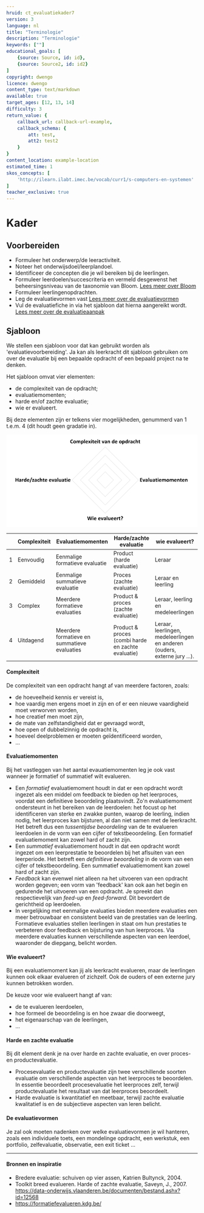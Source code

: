 ```yaml
---
hruid: ct_evaluatiekader7
version: 3
language: nl
title: "Terminologie"
description: "Terminologie"
keywords: [""]
educational_goals: [
    {source: Source, id: id}, 
    {source: Source2, id: id2}
]
copyright: dwengo
licence: dwengo
content_type: text/markdown
available: true
target_ages: [12, 13, 14]
difficulty: 3
return_value: {
    callback_url: callback-url-example,
    callback_schema: {
        att: test,
        att2: test2
    }
}
content_location: example-location
estimated_time: 1
skos_concepts: [
    'http://ilearn.ilabt.imec.be/vocab/curr1/s-computers-en-systemen'
]
teacher_exclusive: true
---
```


# Kader

## Voorbereiden

* Formuleer het onderwerp/de leeractiviteit.
* Noteer het onderwijsdoel/leerplandoel.
* Identificeer de concepten die je wil bereiken bij de leerlingen.
* Formuleer leerdoelen/succescriteria en vermeld desgewenst het beheersingsniveau van de taxonomie van Bloom. [Lees meer over Bloom]()
* Formuleer leerlingenopdrachten.
* Leg de evaluatievormen vast [Lees meer over de evaluatievormen]()
* Vul de evaluatiefiche in via het sjabloon dat hierna aangereikt wordt. [Lees meer over de evaluatieaanpak]()



## Sjabloon

We stellen een sjabloon voor dat kan gebruikt worden als 'evaluatievoorbereiding'.
Ja kan als leerkracht dit sjabloon gebruiken om over de evaluatie bij een bepaalde opdracht of een bepaald project na te denken.

Het sjabloon omvat vier elementen:<br>
- de complexiteit van de opdracht;
- evaluatiemomenten;
- harde en/of zachte evaluatie;
- wie er evalueert.
  
Bij deze elementen zijn er telkens vier mogelijkheden, genummerd van 1 t.e.m. 4 (dit houdt geen gradatie in).

![Evaluatiesjabloon](embed/evaluatiekader.png)

||Complexiteit|Evaluatiemomenten|Harde/zachte evaluatie|wie evalueert?|
|--|------------|-----------------|----------------------|--------------|
|1|Eenvoudig|Eenmalige formatieve evaluatie|Product (harde evaluatie)|Leraar|
|2|Gemiddeld|Eenmalige summatieve evaluatie|Proces (zachte evaluatie)|Leraar en leerling|
|3|Complex|Meerdere formatieve evaluaties|Product & proces (zachte evaluatie) |Leraar, leerling en medeleerlingen|
|4|Uitdagend|Meerdere formatieve en summatieve evaluaties|Product & proces (combi harde en zachte evaluatie)|Leraar, leerlingen, medeleerlingen en anderen (ouders, externe jury ...).|

#### Complexiteit

De complexiteit van een opdracht hangt af van meerdere factoren, zoals:<br>
- de hoeveelheid kennis er vereist is,
- hoe vaardig men ergens moet in zijn en of er een nieuwe vaardigheid moet verworven worden,
- hoe creatief men moet zijn,
- de mate van zelfstandigheid dat er gevraagd wordt,
- hoe open of dubbelzinnig de opdracht is,
- hoeveel deelproblemen er moeten geïdentificeerd worden,
- ...

  
#### Evaluatiemomenten

Bij het vastleggen van het aantal evauatiemomenten leg je ook vast wanneer je formatief of summatief wilt evalueren.

- Een *formatief* evaluatiemoment houdt in dat er een opdracht wordt ingezet als een middel om feedback te bieden op het leerproces, voordat een definitieve beoordeling plaatsvindt. Zo'n evaluatiemoment ondersteunt in het bereiken van de leerdoelen: het focust op het identificeren van sterke en zwakke punten, waarop de leerling, indien nodig, het leerproces kan bijsturen, al dan niet samen met de leerkracht. Het betreft dus een *tussentijdse beoordeling* van de te evalueren leerdoelen in de vorm van een cijfer of tekstbeoordeling. Een formatief evaluatiemoment  kan zowel hard of zacht zijn. 
- Een *summatief* evaluatiemoment houdt in dat een opdracht wordt ingezet om een leerprestatie te beoordelen bij het aflsuiten van een leerperiode. Het betreft een *definitieve beoordeling* in de vorm van een cijfer of tekstbeoordeling. Een summatief evaluatiemoment kan zowel hard of zacht zijn.  
- *Feedback* kan evenwel niet alleen na het uitvoeren van een opdracht worden gegeven; een vorm van 'feedback' kan ook aan het begin en gedurende het uitvoeren van een opdracht. Je spreekt dan respectievelijk van *feed-up* en *feed-forward*. Dit bevordert de gerichtheid op leerdoelen. 
- In vergelijking met eenmalige evaluaties bieden meerdere evaluaties een meer betrouwbaar en consistent beeld van de prestaties van de leerling. Formatieve evaluaties stellen leerlingen in staat om hun prestaties te verbeteren door feedback en bijsturing van hun leerproces. Via meerdere evaluaties kunnen verschillende aspecten van een leerdoel, waaronder de diepgang, belicht worden.


#### Wie evalueert?

Bij een evaluatiemoment kan jij als leerkracht evalueren, maar de leerlingen kunnen ook elkaar evalueren of zichzelf. Ook de ouders of een externe jury kunnen betrokken worden. 

De keuze voor wie evalueert hangt af van:
- de te evalueren leerdoelen,
- hoe formeel de beoordeling is en hoe zwaar die doorweegt,
- het eigenaarschap van de leerlingen,
-  ...


#### Harde en zachte evaluatie

Bij dit element denk je na over harde en zachte evaluatie, en over proces- en productevaluatie.<br>
- Procesevaluatie en productevaluatie zijn twee verschillende soorten evaluatie om verschillende aspecten van het leerproces te beoordelen. In essentie beoordeelt procesevaluatie het leerproces zelf, terwijl productevaluatie het resultaat van dat leerproces beoordeelt.
- Harde evaluatie is kwantitatief en meetbaar, terwijl zachte evaluatie kwalitatief is en de subjectieve aspecten van leren belicht. 


#### De evaluatievormen

Je zal ook moeten nadenken over welke evaluatievormen je wil hanteren, zoals een individuele toets, een mondelinge opdracht, een werkstuk, een portfolio, zelfevaluatie, observatie, een exit ticket ... 



-----------------------

#### Bronnen en inspiratie #### 

- Bredere evaluatie: schuiven op vier assen, Katrien Bultynck, 2004.
- Toolkit breed evalueren. Harde of zachte evaluatie, Saveyn, J., 2007. https://data-onderwijs.vlaanderen.be/documenten/bestand.ashx?id=12568
- https://formatiefevalueren.kdg.be/ 
